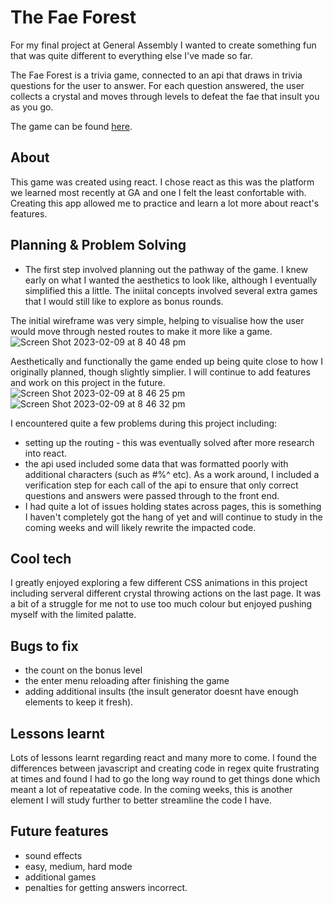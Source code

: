# The Fae Forest

For my final project at General Assembly I wanted to create something fun that was quite different to everything else I've made so far. 

The Fae Forest is a trivia game, connected to an api that draws in trivia questions for the user to answer. For each question answered, the user collects a crystal and moves through levels to defeat the fae that insult you as you go. 

The game can be found [here](https://fae-game.surge.sh/).

## About

This game was created using react. I chose react as this was the platform we learned most recently at GA and one I felt the least confortable with. Creating this app allowed me to practice and learn a lot more about react's features. 

##  Planning & Problem Solving
- The first step involved planning out the pathway of the game. I knew early on what I wanted the aesthetics to look like, although I eventually simplified this a little. The iniital concepts involved several extra games that I would still like to explore as bonus rounds. 

The initial wireframe was very simple, helping to visualise how the user would move through nested routes to make it more like a game. 
![Screen Shot 2023-02-09 at 8 40 48 pm](https://user-images.githubusercontent.com/117622538/217777217-ed653d80-548d-427e-a59c-23a09cc54ca9.png)

Aesthetically and functionally the game ended up being quite close to how I originally planned, though slightly simplier. I will continue to add features and work on this project in the future. 
![Screen Shot 2023-02-09 at 8 46 25 pm](https://user-images.githubusercontent.com/117622538/217777270-35337069-a558-4c9f-9925-4de008f9a163.png)
![Screen Shot 2023-02-09 at 8 46 32 pm](https://user-images.githubusercontent.com/117622538/217777294-313b03e9-d9d5-4543-b807-e761991bd3e7.png)

I encountered quite a few problems during this project including:
- setting up the routing - this was eventually solved after more research into react. 
- the api used included some data that was formatted poorly with additional characters (such as #%^ etc). As a work around, I included a verification step for each call of the api to ensure that only correct questions and answers were passed through to the front end.
- I had quite a lot of issues holding states across pages, this is something I haven't completely got the hang of yet and will continue to study in the coming weeks and will likely rewrite the impacted code.

## Cool tech
I greatly enjoyed exploring a few different CSS animations in this project including serveral different crystal throwing actions on the last page. It was a bit of a struggle for me not to use too much colour but enjoyed pushing myself with the limited palatte. 

## Bugs to fix
- the count on the bonus level
- the enter menu reloading after finishing the game
- adding additional insults (the insult generator doesnt have enough elements to keep it fresh). 

## Lessons learnt
Lots of lessons learnt regarding react and many more to come. I found the differences between javascript and creating code in regex quite frustrating at times and found I had to go the long way round to get things done which meant a lot of repeatative code. In the coming weeks, this is another element I will study further to better streamline the code I have. 

## Future features
- sound effects
- easy, medium, hard mode
- additional games
- penalties for getting answers incorrect. 
